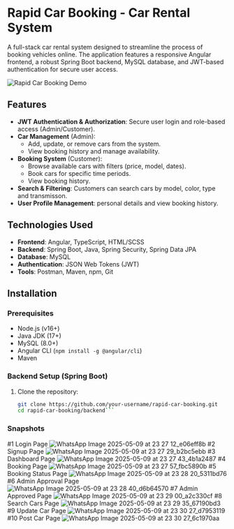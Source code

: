 # Rapid Car Booking - Car Rental System

A full-stack car rental system designed to streamline the process of booking vehicles online. The application features a responsive Angular frontend, a robust Spring Boot backend, MySQL database, and JWT-based authentication for secure user access.

![Rapid Car Booking Demo](demo.gif) <!-- Add a demo image/gif if available -->

## Features

- **JWT Authentication & Authorization**: Secure user login and role-based access (Admin/Customer).
- **Car Management** (Admin):
  - Add, update, or remove cars from the system.
  - View booking history and manage availability.
- **Booking System** (Customer):
  - Browse available cars with filters (price, model, dates).
  - Book cars for specific time periods.
  - View booking history.
- **Search & Filtering**: Customers can search cars by model, color, type and transmisson.
- **User Profile Management**: personal details and view booking history.

## Technologies Used

- **Frontend**: Angular, TypeScript, HTML/SCSS
- **Backend**: Spring Boot, Java, Spring Security, Spring Data JPA
- **Database**: MySQL
- **Authentication**: JSON Web Tokens (JWT)
- **Tools**: Postman, Maven, npm, Git

## Installation

### Prerequisites
- Node.js (v16+)
- Java JDK (17+)
- MySQL (8.0+)
- Angular CLI (`npm install -g @angular/cli`)
- Maven

### Backend Setup (Spring Boot)
1. Clone the repository:
   ```bash
   git clone https://github.com/your-username/rapid-car-booking.git
   cd rapid-car-booking/backend```
### Snapshots
#1 Login Page
![WhatsApp Image 2025-05-09 at 23 27 12_e06eff8b](https://github.com/user-attachments/assets/d2f96132-f05c-4d0b-963c-0f3847dd2ae5)
#2 Signup Page 
![WhatsApp Image 2025-05-09 at 23 27 29_b2bc5ebb](https://github.com/user-attachments/assets/541a6ea9-2096-4af0-95ba-9cbe53375447)
#3 Dashboard Page 
![WhatsApp Image 2025-05-09 at 23 27 43_4b1a2487](https://github.com/user-attachments/assets/91049df0-70b1-4be5-ab22-53a499b9c82d)
#4 Booking Page
![WhatsApp Image 2025-05-09 at 23 27 57_fbc5890b](https://github.com/user-attachments/assets/833fed60-967b-4c65-8e80-e1f975cd8b07)
#5 Booking Status Page
![WhatsApp Image 2025-05-09 at 23 28 20_5311bd76](https://github.com/user-attachments/assets/1dfcc6c7-a552-44ce-81b4-779ef1db3e40)
#6 Admin Approval Page
![WhatsApp Image 2025-05-09 at 23 28 40_d6b64570](https://github.com/user-attachments/assets/85cc06f8-7a24-4d0d-8057-f800035b2ae4)
#7 Admin Approved Page 
![WhatsApp Image 2025-05-09 at 23 29 00_a2c330cf](https://github.com/user-attachments/assets/f2b9ed0b-9dd1-4290-929d-6d91b41540f6)
#8 Search Cars Page
![WhatsApp Image 2025-05-09 at 23 29 35_67190bd3](https://github.com/user-attachments/assets/1245c056-99f2-43ed-9403-e80bac04c382)
#9 Update Car Page 
![WhatsApp Image 2025-05-09 at 23 30 27_d7953119](https://github.com/user-attachments/assets/46857586-ec10-449d-9074-ba2777d4fbbc)
#10 Post Car Page
![WhatsApp Image 2025-05-09 at 23 30 27_6c1970aa](https://github.com/user-attachments/assets/e4137a63-bf22-43ce-91cc-b8030b1425b1)






